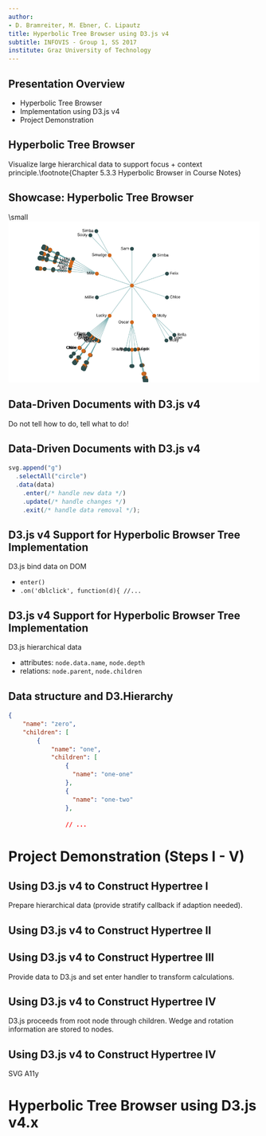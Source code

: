 ```yaml
---
author:
- D. Bramreiter, M. Ebner, C. Lipautz
title: Hyperbolic Tree Browser using D3.js v4
subtitle: INFOVIS - Group 1, SS 2017
institute: Graz University of Technology
---
```


## Presentation Overview

- Hyperbolic Tree Browser
- Implementation using D3.js v4
- Project Demonstration

## Hyperbolic Tree Browser

Visualize large hierarchical data to support focus + context principle.\footnote{Chapter 5.3.3 Hyperbolic Browser in Course Notes}

## Showcase: Hyperbolic Tree Browser

\small
![Hyperbolic Tree Example]

## Data-Driven Documents with D3.js v4

Do not tell how to do, tell what to do!

## Data-Driven Documents with D3.js v4

```javascript
svg.append("g")
  .selectAll("circle")
  .data(data)
    .enter(/* handle new data */)
    .update(/* handle changes */)
    .exit(/* handle data removal */);
```

## D3.js v4 Support for Hyperbolic Browser Tree Implementation

D3.js bind data on DOM

  - `enter()`
  - `.on('dblclick', function(d){ //...`

## D3.js v4 Support for Hyperbolic Browser Tree Implementation

D3.js hierarchical data

  - attributes: `node.data.name`, `node.depth`
  - relations: `node.parent`, `node.children`

## Data structure and D3.Hierarchy

```json
{
    "name": "zero",
    "children": [
        {
            "name": "one",
            "children": [
                {
                  "name": "one-one"
                },
                {
                  "name": "one-two"
                },

                // ...
```

# Project Demonstration (Steps I - V)

<!-- start with README, then explain running services + show on changes -->

## Using D3.js v4 to Construct Hypertree I

Prepare hierarchical data (provide stratify callback if adaption needed).

<!-- DEMO Dominik -->

## Using D3.js v4 to Construct Hypertree II

<!-- hypertree generation overview -->

## Using D3.js v4 to Construct Hypertree III

Provide data to D3.js and set enter handler to transform calculations.

## Using D3.js v4 to Construct Hypertree IV

D3.js proceeds from root node through children. Wedge and rotation information
are stored to nodes.

## Using D3.js v4 to Construct Hypertree IV

SVG A11y

# Hyperbolic Tree Browser using D3.js v4.x

[Hyperbolic Tree Example]: images/basic_tree.png
[Hyperbolic Tree Construction]: images/tree_construction.png


